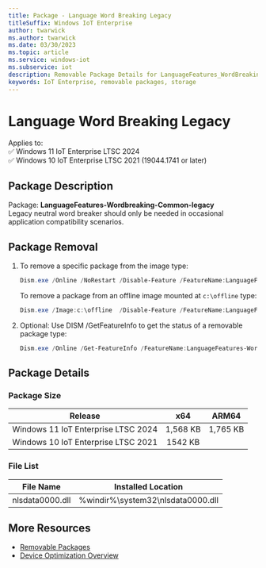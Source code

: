 ```yaml
---
title: Package - Language Word Breaking Legacy
titleSuffix: Windows IoT Enterprise
author: twarwick
ms.author: twarwick
ms.date: 03/30/2023
ms.topic: article
ms.service: windows-iot
ms.subservice: iot
description: Removable Package Details for LanguageFeatures_WordBreaking_Common_Legacy
keywords: IoT Enterprise, removable packages, storage
---
```


# Language Word Breaking Legacy

Applies to:  
✅ Windows 11 IoT Enterprise LTSC 2024  
✅ Windows 10 IoT Enterprise LTSC 2021 (19044.1741 or later)  

## Package Description  

Package: **LanguageFeatures-Wordbreaking-Common-legacy** </br> Legacy neutral word breaker should only be needed in occasional application compatibility scenarios.

## Package Removal

1. To remove a specific package from the image type:

   ```powershell
   Dism.exe /Online /NoRestart /Disable-Feature /FeatureName:LanguageFeatures-WordBreaking-Common-legacy /PackageName:@Package
   ````

   To remove a package from an offline image mounted at `c:\offline` type:

   ```powershell
   Dism.exe /Image:c:\offline  /Disable-Feature /FeatureName:LanguageFeatures-WordBreaking-Common-legacy /PackageName:@Package
   ```

1. Optional: Use DISM /GetFeatureInfo to get the status of a removable package type:

   ```powershell
   Dism.exe /Online /Get-FeatureInfo /FeatureName:LanguageFeatures-WordBreaking-Common-legacy /PackageName:@Package
   ````

## Package Details

### Package Size

| Release                             |   x64     |    ARM64    |
|-------------------------------------|:---------:|:-----------:|
| Windows 11 IoT Enterprise LTSC 2024 | 1,568 KB  | 1,765 KB    |
| Windows 10 IoT Enterprise LTSC 2021 | 1542 KB   |             |

### File List

| File Name | Installed Location |
|-----------|--------------------|
| nlsdata0000.dll | %windir%\system32\nlsdata0000.dll |

## More Resources

- [Removable Packages](../Removable-Packages.md)
- [Device Optimization Overview](../Overview.md)
